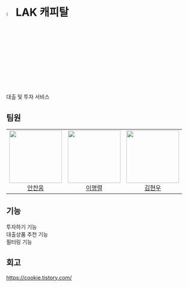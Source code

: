 # <img src="https://github.com/user-attachments/assets/bc3ab2e6-9692-44b0-afaa-de92025bb79e" width="5%">LAK 캐피탈
대출 및 투자 서비스

## 팀원
<table>
  <tr>
    <td height="140px" align="center"> <a href="https://github.com/AnChanUng"> <img src="https://avatars.githubusercontent.com/u/104750924?v=4" width="140px" />
      <br /> 안찬웅</a></td>
    <td height="140px" align="center"> <a href="https://github.com/dlaudfuf33"> <img src="https://avatars.githubusercontent.com/u/108720714?v=4" width="140px" />
      <br />이명렬</a></td>
    <td height="140px" align="center"> <a href="https://github.com/kimh7537"> <img src="https://avatars.githubusercontent.com/u/108720714?v=4" width="140px" />
      <br />김현우</a></td>

  </tr>
</table>

## 기능
투자하기 기능 <br/>
대출상품 추천 기능 <br/>
필터링 기능

## 회고
https://cookie.tistory.com/
